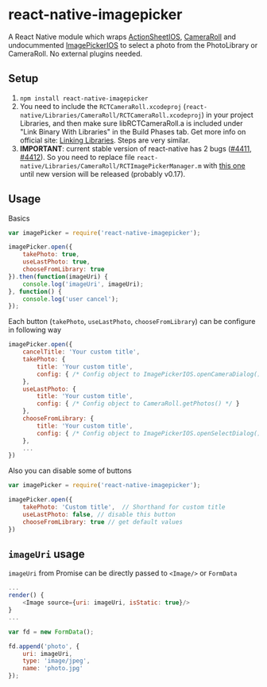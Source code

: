# react-native-imagepicker

A React Native module which wraps [ActionSheetIOS](http://facebook.github.io/react-native/docs/actionsheetios.html#content),
 [CameraRoll](http://facebook.github.io/react-native/docs/cameraroll.html#content) and
 undocummented [ImagePickerIOS](https://github.com/facebook/react-native/blob/master/Libraries/CameraRoll/ImagePickerIOS.js)
 to select a photo from the PhotoLibrary or CameraRoll. No external plugins needed.
 
## Setup

1. `npm install react-native-imagepicker` 
2. You need to include the `RCTCameraRoll.xcodeproj` (`react-native/Libraries/CameraRoll/RCTCameraRoll.xcodeproj`) in your project Libraries, and then make sure libRCTCameraRoll.a is included under "Link Binary With Libraries" in the Build Phases tab. Get more info on official site: [Linking Libraries](http://facebook.github.io/react-native/docs/linking-libraries-ios.html#content). Steps are very similar.
3. **IMPORTANT**: current stable version of react-native has 2 bugs ([#4411](https://github.com/facebook/react-native/pull/4412), [#4412](https://github.com/facebook/react-native/pull/4412)).
   So you need to replace file `react-native/Libraries/CameraRoll/RCTImagePickerManager.m` with [this one](https://github.com/facebook/react-native/blob/d08727d99fa07caabcb1fb37cf91de9a47e13b82/Libraries/CameraRoll/RCTImagePickerManager.m)
   until new version will be released (probably v0.17). 

## Usage

Basics

```js
var imagePicker = require('react-native-imagepicker');

imagePicker.open({
    takePhoto: true,
    useLastPhoto: true,
    chooseFromLibrary: true
}).then(function(imageUri) {
    console.log('imageUri', imageUri);
}, function() {
    console.log('user cancel');
});

```
 
Each button (`takePhoto`, `useLastPhoto`, `chooseFromLibrary`) can be configure in following way

```js
imagePicker.open({
    cancelTitle: 'Your custom title',
    takePhoto: {
        title: 'Your custom title',
        config: { /* Config object to ImagePickerIOS.openCameraDialog() */ }
    },
    useLastPhoto: {
        title: 'Your custom title',
        config: { /* Config object to CameraRoll.getPhotos() */ }
    },
    chooseFromLibrary: {
        title: 'Your custom title',
        config: { /* Config object to ImagePickerIOS.openSelectDialog() */ }
    },
    ...
})
```

Also you can disable some of buttons

```js
var imagePicker = require('react-native-imagepicker');

imagePicker.open({
    takePhoto: 'Custom title',  // Shorthand for custom title
    useLastPhoto: false, // disable this button
    chooseFromLibrary: true // get default values
})
```

## `imageUri` usage

`imageUri` from Promise can be directly passed to `<Image/>` or `FormData`

```js
...
render() {
    <Image source={uri: imageUri, isStatic: true}/>
} 
...
```

```js
var fd = new FormData();

fd.append('photo', {
    uri: imageUri,
    type: 'image/jpeg',
    name: 'photo.jpg'
});
```
